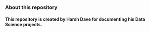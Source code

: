 ### About this repository

#### This repository is created by Harsh Dave for documenting his Data Science projects.
